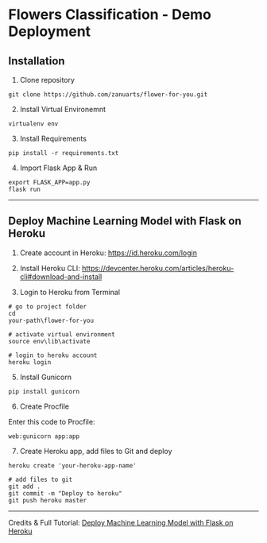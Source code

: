 # Flowers Classification - Demo Deployment

## Installation

1. Clone repository

`git clone https://github.com/zanuarts/flower-for-you.git`

2. Install Virtual Environemnt

`virtualenv env`

3. Install Requirements

`pip install -r requirements.txt`

4. Import Flask App & Run

```
export FLASK_APP=app.py
flask run
```
---

## Deploy Machine Learning Model with Flask on Heroku

1. Create account in Heroku: https://id.heroku.com/login

2. Install Heroku CLI: https://devcenter.heroku.com/articles/heroku-cli#download-and-install

3. Login to Heroku from Terminal


```
# go to project folder
cd
your-path\flower-for-you

# activate virtual environment
source env\lib\activate

# login to heroku account
heroku login
```

5. Install Gunicorn

`pip install gunicorn`

6. Create Procfile

Enter this code to Procfile:

`web:gunicorn app:app`

7. Create Heroku app, add files to Git and deploy

```
heroku create 'your-heroku-app-name'

# add files to git
git add .
git commit -m "Deploy to heroku"
git push heroku master
```

---

Credits & Full Tutorial: [Deploy Machine Learning Model with Flask on Heroku](https://medium.com/@nutanbhogendrasharma/deploy-machine-learning-model-with-flask-on-heroku-cd079b692b1d)
